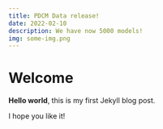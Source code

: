 ```yaml
---
title: PDCM Data release!
date: 2022-02-10
description: We have now 5000 models!
img: some-img.png
---
```


# Welcome

**Hello world**, this is my first Jekyll blog post.

I hope you like it!
